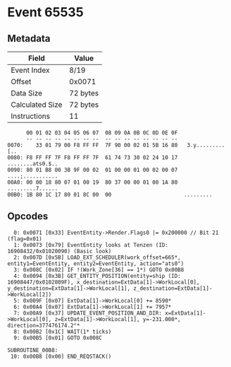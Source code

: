 # Event 65535

## Metadata

| Field           | Value    |
|-----------------|----------|
| Event Index     | 8/19     |
| Offset          | 0x0071   |
| Data Size       | 72 bytes |
| Calculated Size | 72 bytes |
| Instructions    | 11       |

```
      00 01 02 03 04 05 06 07  08 09 0A 0B 0C 0D 0E 0F
      -- -- -- -- -- -- -- --  -- -- -- -- -- -- -- --
0070:    33 01 79 00 F8 FF FF  7F 90 00 02 01 5B 16 80   3.y.........[..
0080: F8 FF FF 7F F8 FF FF 7F  61 74 73 30 02 24 10 17  ........ats0.$..
0090: 80 01 B8 00 3B 9F 00 02  01 00 00 01 00 02 00 07  ....;...........
00A0: 00 00 18 80 07 01 00 19  80 37 00 00 01 00 1A 80  .........7......
00B0: 1B 80 1C 17 80 01 8C 00  00                       .........       
```

## Opcodes

```
  0: 0x0071 [0x33] EventEntity->Render.Flags0 |= 0x200000 // Bit 21 (flag=0x01)
  1: 0x0073 [0x79] EventEntity looks at Tenzen (ID: 16908432/0x01020090) (Basic look)
  2: 0x007D [0x5B] LOAD_EXT_SCHEDULER(work_offset=665*, entity1=EventEntity, entity2=EventEntity, action="ats0")
  3: 0x008C [0x02] IF !(Work_Zone[36] == 1*) GOTO 0x00B8
  4: 0x0094 [0x3B] GET_ENTITY_POSITION(entity=ship (ID: 16908447/0x0102009F), x_destination=ExtData[1]->WorkLocal[0], y_destination=ExtData[1]->WorkLocal[1], z_destination=ExtData[1]->WorkLocal[2])
  5: 0x009F [0x07] ExtData[1]->WorkLocal[0] += 8590*
  6: 0x00A4 [0x07] ExtData[1]->WorkLocal[1] += 7957*
  7: 0x00A9 [0x37] UPDATE_EVENT_POSITION_AND_DIR: x=ExtData[1]->WorkLocal[0], z=ExtData[1]->WorkLocal[1], y=-231.000*, direction=377476174.2°*
  8: 0x00B2 [0x1C] WAIT(1* ticks)
  9: 0x00B5 [0x01] GOTO 0x008C

SUBROUTINE_00B8:
 10: 0x00B8 [0x00] END_REQSTACK()
```
